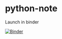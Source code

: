 # python-note

Launch in binder

[![Binder](http://mybinder.org/badge.svg)](https://mybinder.org/v2/gh/derrykid/python-note/HEAD)
